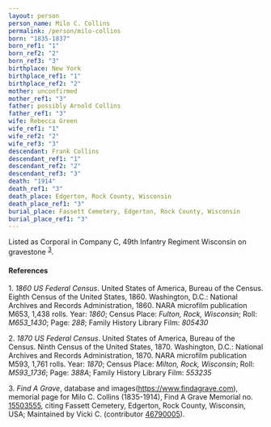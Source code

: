 ```yaml
---
layout: person
person_name: Milo C. Collins
permalink: /person/milo-collins
born: "1835-1837"
born_ref1: "1"
born_ref2: "2"
born_ref3: "3"
birthplace: New York
birthplace_ref1: "1"
birthplace_ref2: "2"
mother: unconfirmed
mother_ref1: "3"
father: possibly Arnold Collins
father_ref1: "3"
wife: Rebecca Green
wife_ref1: "1"
wife_ref2: "2"
wife_ref3: "3"
descendant: Frank Collins
descendant_ref1: "1"
descendant_ref2: "2"
descendant_ref3: "3"
death: "1914"
death_ref1: "3"
death_place: Edgerton, Rock County, Wisconsin
death_place_ref1: "3"
burial_place: Fassett Cemetery, Edgerton, Rock County, Wisconsin
burial_place_ref1: "3"
---
```


Listed as Corporal in Company C, 49th Infantry Regiment Wisconsin on gravestone <sup>[3](#3)</sup>.

#### References

<a id="1">1. </a> _1860 US Federal Census_. United States of America, Bureau of the Census. Eighth Census of the United States, 1860. Washington, D.C.: National Archives and Records Administration, 1860. NARA microfilm publication M653, 1,438 rolls. Year: _1860_; Census Place: _Fulton, Rock, Wisconsin_; Roll: _M653_1430_; Page: _288_; Family History Library Film: _805430_

<a id="2">2. </a> _1870 US Federal Census_. United States of America, Bureau of the Census. Ninth Census of the United States, 1870. Washington, D.C.: National Archives and Records Administration, 1870. NARA microfilm publication M593, 1,761 rolls. Year: _1870_; Census Place: _Milton, Rock, Wisconsin_; Roll: _M593_1736_; Page: _388A_; Family History Library Film: _553235_

<a id="3">3. </a> _Find A Grave_, database and images(<https://www.findagrave.com>), memorial page for Milo C. Collins (1835-1914), Find A Grave Memorial no. [15503555](https://www.findagrave.com/memorial/15503555), citing Fassett Cemetery, Edgerton, Rock County, Wisconsin, USA; Maintained by Vicki C. (contributor [46790005](https://www.findagrave.com/user/profile/46790005)).
